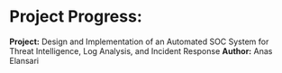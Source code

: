 # Project Progress:

**Project:** 	Design and Implementation of an Automated SOC System for Threat Intelligence, Log Analysis, and Incident Response
**Author:** Anas Elansari

